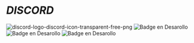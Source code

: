 # ***DISCORD***

![discord-logo-discord-icon-transparent-free-png](https://github.com/user-attachments/assets/0852b2f4-7627-4d16-9c62-cdcd024900e9)
![Badge en Desarollo](https://img.shields.io/badge/ESTADO-EN%20DESAROLLO-green)
![Badge en Desarollo](https://img.shields.io/badge/ESTADO-EN%20DESAROLLO-green)
![Badge en Desarollo](https://img.shields.io/badge/ESTADO-EN%20DESAROLLO-green)
